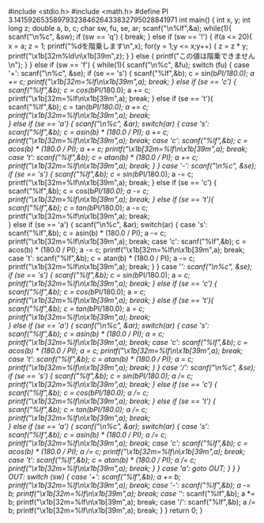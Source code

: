 #include <stdio.h>
#include <math.h>
#define PI 3.1415926535897932384626433832795028841971
int main() {
int x, y;
int long z;
double a, b, c;
char sw, fu, se, ar;
scanf("\n%lf",&a);
while(1){
    scanf("\n%c", &sw);
    if (sw == 'q') {
        break;
    } else if (sw == '!') {
        if(a <= 20){
            x = a;
            z = 1;
            printf("%dを階乗します\n",x);
            for(y = 1;y <= x;y++) {
                z = z * y;
                printf("\x1b[32m%ld\n\x1b[39m",z);
            }
        } else {
        printf("この値は階乗できません\n");
        }
    } else if (sw == 'f') {
        while(1){
            scanf("\n%c", &fu);
            switch (fu) {
            case '+':
            scanf("\n%c", &se);
            if (se == 's') {
                scanf("%lf",&b);
                c = sin(b*PI/180.0);
                a += c;
                printf("\x1b[32m=%lf\n\x1b[39m",a);
                break;
            } else if (se == 'c') {
                scanf("%lf",&b);
                c = cos(b*PI/180.0);
                a += c;
                printf("\x1b[32m=%lf\n\x1b[39m",a);
                break;
            } else if (se == 't'){
                scanf("%lf",&b);
                c = tan(b*PI/180.0);
                a += c;
                printf("\x1b[32m=%lf\n\x1b[39m",a);
                break;                
            } else if (se == 'a') {
                scanf("\n%c", &ar);
                switch(ar) {
                    case 's':
                    scanf("%lf",&b);
                    c = asin(b) * (180.0 / PI);
                    a += c;
                    printf("\x1b[32m=%lf\n\x1b[39m",a);
                    break;
                    case 'c':
                    scanf("%lf",&b);
                    c = acos(b) * (180.0 / PI);
                    a += c;
                    printf("\x1b[32m=%lf\n\x1b[39m",a);
                    break;
                    case 't':
                    scanf("%lf",&b);
                    c = atan(b) * (180.0 / PI);
                    a += c;
                    printf("\x1b[32m=%lf\n\x1b[39m",a);
                    break;
                }
            }
            case '-':
            scanf("\n%c", &se);
            if (se == 's') {
                scanf("%lf",&b);
                c = sin(b*PI/180.0);
                a -= c;
                printf("\x1b[32m=%lf\n\x1b[39m",a);
                break;
            } else if (se == 'c') {
            scanf("%lf",&b);
                c = cos(b*PI/180.0);
                a -= c;
                printf("\x1b[32m=%lf\n\x1b[39m",a);
                break;
            } else if (se == 't'){
                scanf("%lf",&b);
                c = tan(b*PI/180.0);
                a -= c;
                printf("\x1b[32m=%lf\n\x1b[39m",a);
                break;                
            } else if (se == 'a') {
                scanf("\n%c", &ar);
                switch(ar) {
                    case 's':
                    scanf("%lf",&b);
                    c = asin(b) * (180.0 / PI);
                    a -= c;
                    printf("\x1b[32m=%lf\n\x1b[39m",a);
                    break;
                    case 'c':
                    scanf("%lf",&b);
                    c = acos(b) * (180.0 / PI);
                    a -= c;
                    printf("\x1b[32m=%lf\n\x1b[39m",a);
                    break;
                    case 't':
                    scanf("%lf",&b);
                    c = atan(b) * (180.0 / PI);
                    a -= c;
                    printf("\x1b[32m=%lf\n\x1b[39m",a);
                    break;
                }
            }
            case '*':
            scanf("\n%c", &se);
            if (se == 's') {
                scanf("%lf",&b);
                c = sin(b*PI/180.0);
                a *= c;
                printf("\x1b[32m=%lf\n\x1b[39m",a);
                break;
            } else if (se == 'c') {
                scanf("%lf",&b);
                c = cos(b*PI/180.0);
                a *= c;
                printf("\x1b[32m=%lf\n\x1b[39m",a);
                break;
            } else if (se == 't'){
                scanf("%lf",&b);
                c = tan(b*PI/180.0);
                a *= c;
                printf("\x1b[32m=%lf\n\x1b[39m",a);
                break;                
            } else if (se == 'a') {
                scanf("\n%c", &ar);
                switch(ar) {
                    case 's':
                    scanf("%lf",&b);
                    c = asin(b) * (180.0 / PI);
                    a *= c;
                    printf("\x1b[32m=%lf\n\x1b[39m",a);
                    break;
                    case 'c':
                    scanf("%lf",&b);
                    c = acos(b) * (180.0 / PI);
                    a *= c;
                    printf("\x1b[32m=%lf\n\x1b[39m",a);
                    break;
                    case 't':
                    scanf("%lf",&b);
                    c = atan(b) * (180.0 / PI);
                    a *= c;
                    printf("\x1b[32m=%lf\n\x1b[39m",a);
                    break;
                }
            }
            case '/':
            scanf("\n%c", &se);
            if (se == 's') {
                scanf("%lf",&b);
                c = sin(b*PI/180.0);
                a /= c;
                printf("\x1b[32m=%lf\n\x1b[39m",a);
                break;
            } else if (se == 'c') {
                scanf("%lf",&b);
                c = cos(b*PI/180.0);
                a /= c;
                printf("\x1b[32m=%lf\n\x1b[39m",a);
                break;
            } else if (se == 't') {
                scanf("%lf",&b);
                c = tan(b*PI/180.0);
                a /= c;
                printf("\x1b[32m=%lf\n\x1b[39m",a);
                break;                
            } else if (se == 'a') {
                scanf("\n%c", &ar);
                switch(ar) {
                    case 's':
                    scanf("%lf",&b);
                    c = asin(b) * (180.0 / PI);
                    a /= c;
                    printf("\x1b[32m=%lf\n\x1b[39m",a);
                    break;
                    case 'c':
                    scanf("%lf",&b);
                    c = acos(b) * (180.0 / PI);
                    a /= c;
                    printf("\x1b[32m=%lf\n\x1b[39m",a);
                    break;
                    case 't':
                    scanf("%lf",&b);
                    c = atan(b) * (180.0 / PI);
                    a /= c;
                    printf("\x1b[32m=%lf\n\x1b[39m",a);
                    break;
                }
            }
            case 'a':
            goto OUT;
        }
    }
    }
    OUT:
            switch (sw) {
                case '+':
                scanf("%lf",&b);
                a += b;
                printf("\x1b[32m=%lf\n\x1b[39m",a);
                break;
                case '-':
                scanf("%lf",&b);
                a -= b;
                printf("\x1b[32m=%lf\n\x1b[39m",a);
                break;
                case '*':
                scanf("%lf",&b);
                a *= b;
                printf("\x1b[32m=%lf\n\x1b[39m",a);
                break;
                case '/':
                scanf("%lf",&b);
                a /= b;
                printf("\x1b[32m=%lf\n\x1b[39m",a);
                break;
            }
    }
return 0;
}

